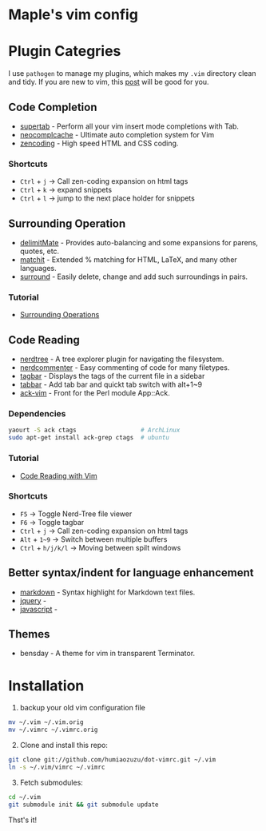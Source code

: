 Maple's vim config
==================

# Plugin Categries

I use `pathogen` to manage my plugins, which makes my `.vim` directory clean
and tidy. If you are new to vim, this [post](http://mirnazim.org/writings/vim-plugins-i-use/) 
will be good for you.

## Code Completion

* [supertab](http://github.com/ervandew/supertab) -  Perform all your vim insert mode completions with Tab.
* [neocomplcache](http://github.com/Shougo/neocomplcache) - Ultimate auto completion system for Vim 
* [zencoding](http://github.com/mattn/zencoding-vim) - High speed HTML and CSS coding.

### Shortcuts

* `Ctrl` + `j` -> Call zen-coding expansion on html tags
* `Ctrl` + `k` -> expand snippets 
* `Ctrl` + `l` -> jump to the next place holder for snippets 

## Surrounding Operation

* [delimitMate](http://github.com/Raimondi/delimitMate) - Provides auto-balancing and some expansions for parens, quotes, etc.
* [matchit](http://github.com/tsaleh/vim-matchit) - Extended % matching for HTML, LaTeX, and many other languages.
* [surround](http://github.com/tpope/vim-surround) - Easily delete, change and add such surroundings in pairs.

### Tutorial

* [Surrounding Operations](http://lovemaple.info/blog/2011/12/effective-vim-part2-surrounding-operations/)

## Code Reading

* [nerdtree](http://github.com/scrooloose/nerdtree) - A tree explorer plugin for navigating the filesystem.
* [nerdcommenter](http://github.com/scrooloose/nerdcommenter) - Easy commenting of code for many filetypes. 
* [tagbar](http://github.com/majutsushi/tagbar) - Displays the tags of the current file in a sidebar
* [tabbar](http://github.com/vim-scripts/TabBar) -  Add tab bar and quickt tab switch with alt+1~9
* [ack-vim](http://github.com/mileszs/ack.vim) - Front for the Perl module App::Ack.

### Dependencies

```bash
yaourt -S ack ctags                  # ArchLinux
sudo apt-get install ack-grep ctags  # ubuntu
```

### Tutorial

* [Code Reading with Vim](http://lovemaple.info/blog/2011/12/effective-vim-part1-code-reading-with-vim/)

### Shortcuts

* `F5` -> Toggle Nerd-Tree file viewer
* `F6` -> Toggle tagbar
* `Ctrl` + `j` -> Call zen-coding expansion on html tags
* `Alt` + `1~9` -> Switch between multiple buffers
* `Ctrl` + `h/j/k/l` -> Moving between spilt windows

## Better syntax/indent for language enhancement 

* [markdown](http://github.com/tpope/vim-markdown) -  Syntax highlight for Markdown text files.
* [jquery](http://github.com/nono/jquery.vim) - 
* [javascript](http://github.com/pangloss/vim-javascript) - 

## Themes

* bensday - A theme for vim in transparent Terminator.

# Installation

1. backup your old vim configuration file
```bash
mv ~/.vim ~/.vim.orig
mv ~/.vimrc ~/.vimrc.orig
```

2. Clone and install this repo:

```bash
git clone git://github.com/humiaozuzu/dot-vimrc.git ~/.vim
ln -s ~/.vim/vimrc ~/.vimrc 
```

3. Fetch submodules:

```bash
cd ~/.vim
git submodule init && git submodule update
``` 

Thst's it!
